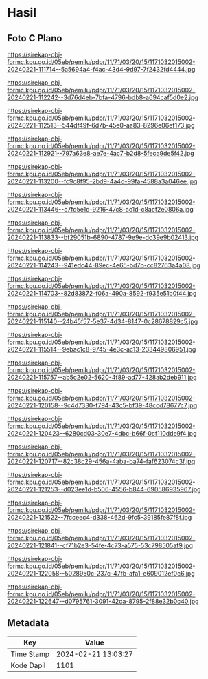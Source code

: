 # Hasil

## Foto C Plano

https://sirekap-obj-formc.kpu.go.id/05eb/pemilu/pdpr/11/71/03/20/15/1171032015002-20240221-111714--5a5694a4-f4ac-43d4-9d97-7f2432fd4444.jpg

https://sirekap-obj-formc.kpu.go.id/05eb/pemilu/pdpr/11/71/03/20/15/1171032015002-20240221-112242--3d76d4eb-7bfa-4796-bdb8-a694caf5d0e2.jpg

https://sirekap-obj-formc.kpu.go.id/05eb/pemilu/pdpr/11/71/03/20/15/1171032015002-20240221-112513--544df49f-6d7b-45e0-aa83-8296e06ef173.jpg

https://sirekap-obj-formc.kpu.go.id/05eb/pemilu/pdpr/11/71/03/20/15/1171032015002-20240221-112921--797a63e8-ae7e-4ac7-b2d8-5feca9de5f42.jpg

https://sirekap-obj-formc.kpu.go.id/05eb/pemilu/pdpr/11/71/03/20/15/1171032015002-20240221-113200--fc9c8f95-2bd9-4a4d-99fa-4588a3a046ee.jpg

https://sirekap-obj-formc.kpu.go.id/05eb/pemilu/pdpr/11/71/03/20/15/1171032015002-20240221-113446--c7fd5e1d-9216-47c8-ac1d-c8acf2e0806a.jpg

https://sirekap-obj-formc.kpu.go.id/05eb/pemilu/pdpr/11/71/03/20/15/1171032015002-20240221-113833--bf29051b-6890-4787-9e9e-dc39e9b02413.jpg

https://sirekap-obj-formc.kpu.go.id/05eb/pemilu/pdpr/11/71/03/20/15/1171032015002-20240221-114243--941edc44-89ec-4e65-bd7b-cc82763a4a08.jpg

https://sirekap-obj-formc.kpu.go.id/05eb/pemilu/pdpr/11/71/03/20/15/1171032015002-20240221-114703--82d83872-f06a-490a-8592-f935e51b0f44.jpg

https://sirekap-obj-formc.kpu.go.id/05eb/pemilu/pdpr/11/71/03/20/15/1171032015002-20240221-115140--24b45f57-5e37-4d34-8147-0c28678829c5.jpg

https://sirekap-obj-formc.kpu.go.id/05eb/pemilu/pdpr/11/71/03/20/15/1171032015002-20240221-115514--9ebac1c8-9745-4e3c-ac13-233449806951.jpg

https://sirekap-obj-formc.kpu.go.id/05eb/pemilu/pdpr/11/71/03/20/15/1171032015002-20240221-115757--ab5c2e02-5620-4f89-ad77-428ab2deb911.jpg

https://sirekap-obj-formc.kpu.go.id/05eb/pemilu/pdpr/11/71/03/20/15/1171032015002-20240221-120158--9c4d7330-f794-43c5-bf39-48ccd78677c7.jpg

https://sirekap-obj-formc.kpu.go.id/05eb/pemilu/pdpr/11/71/03/20/15/1171032015002-20240221-120423--6280cd03-30e7-4dbc-b66f-0cf110dde9f4.jpg

https://sirekap-obj-formc.kpu.go.id/05eb/pemilu/pdpr/11/71/03/20/15/1171032015002-20240221-120717--82c38c29-456a-4aba-ba74-faf623074c3f.jpg

https://sirekap-obj-formc.kpu.go.id/05eb/pemilu/pdpr/11/71/03/20/15/1171032015002-20240221-121253--d023ee1d-b506-4556-b844-690586935967.jpg

https://sirekap-obj-formc.kpu.go.id/05eb/pemilu/pdpr/11/71/03/20/15/1171032015002-20240221-121522--7fcceec4-d338-462d-9fc5-39185fe87f8f.jpg

https://sirekap-obj-formc.kpu.go.id/05eb/pemilu/pdpr/11/71/03/20/15/1171032015002-20240221-121841--cf71b2e3-54fe-4c73-a575-53c798505af9.jpg

https://sirekap-obj-formc.kpu.go.id/05eb/pemilu/pdpr/11/71/03/20/15/1171032015002-20240221-122058--5028950c-237c-47fb-afa1-e609012ef0c6.jpg

https://sirekap-obj-formc.kpu.go.id/05eb/pemilu/pdpr/11/71/03/20/15/1171032015002-20240221-122647--d0795761-3091-42da-8795-2f88e32b0c40.jpg


## Metadata

| Key        | Value               |
| ---------- | ------------------- |
| Time Stamp | 2024-02-21 13:03:27 |
| Kode Dapil | 1101                |



